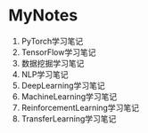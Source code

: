 # MyNotes
1. PyTorch学习笔记
2. TensorFlow学习笔记
3. 数据挖掘学习笔记
4. NLP学习笔记
5. DeepLearning学习笔记
6. MachineLearning学习笔记
7. ReinforcementLearning学习笔记
8. TransferLearning学习笔记

